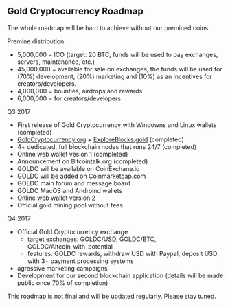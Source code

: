 ## Gold Cryptocurrency Roadmap

The whole roadmap will be hard to achieve without our premined coins.

Premine distribution:
- 5,000,000 = ICO (target: 20 BTC, funds will be used to pay exchanges, servers, maintenance, etc.)
- 45,000,000 = available for sale on exchanges, the funds will be used for (70%) development, (20%) marketing and (10%) as an incentives for creators/developers.
- 4,000,000 = bounties, airdrops and rewards
- 6,000,000 = for creators/developers


Q3 2017
- First release of Gold Cryptocurrency with Windowns and Linux wallets (completed)
- [GoldCryptocurrency.org](http://goldcryptocurrency.org) + [ExploreBlocks.gold](http://exploreblocks.gold) (completed)
- 4+ dedicated, full blockchain nodes that runs 24/7 (completed)
- Online web wallet vesion 1 (completed)
- Announcement on Bitcointalk.org (completed)
- GOLDC will be available on CoinExchane.io
- GOLDC will be added on Coinmarketcap.com
- GOLDC main forum and message board
- GOLDC MacOS and Androind wallets
- Online web wallet version 2
- Official gold mining pool without fees

Q4 2017
- Official Gold Cryptocurrency exchange
	- target exchanges: GOLDC/USD, GOLDC/BTC, GOLDC/Altcoin_with_potential
	- features: GOLDC rewards, withdraw USD with Paypal, deposit USD with 3+ payment processing systems
- agressive marketing campaigns
- Development for our second blockchain application (details will be made public once 70% of completion)


This roadmap is not final and  will be updated regularly. Please stay tuned.